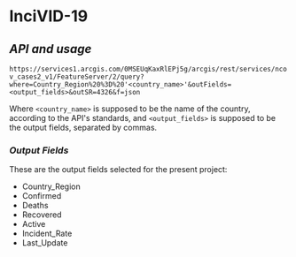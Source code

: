 # InciVID-19

## *API and usage*

`https://services1.arcgis.com/0MSEUqKaxRlEPj5g/arcgis/rest/services/ncov_cases2_v1/FeatureServer/2/query?where=Country_Region%20%3D%20'<country_name>'&outFields=<output_fields>&outSR=4326&f=json`  

Where `<country_name>` is supposed to be the name of the country, according to the API's standards, and `<output_fields>` is supposed to be the output fields, separated by commas.  

### *Output Fields*  

These are the output fields selected for the present project:  

* Country_Region
* Confirmed
* Deaths
* Recovered
* Active
* Incident_Rate
* Last_Update  
